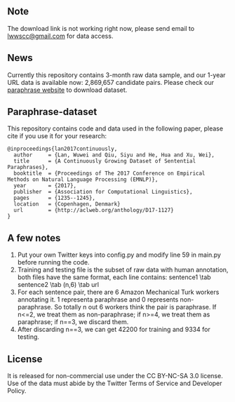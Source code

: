 ## Note
The download link is not working right now, please send email to lwwscc@gmail.com for data access.

## News
Currently this repository contains 3-month raw data sample, and our 1-year URL data is available now: 2,869,657 candidate pairs. Please check our [paraphrase website](https://languagenet.github.io/) to download dataset. 


## Paraphrase-dataset
This repository contains code and data used in the following paper, please cite if you use it for your research:

	@inproceedings{lan2017continuously,
	  author     = {Lan, Wuwei and Qiu, Siyu and He, Hua and Xu, Wei},
  	  title      = {A Continuously Growing Dataset of Sentential Paraphrases},
  	  booktitle  = {Proceedings of The 2017 Conference on Empirical Methods on Natural Language Processing (EMNLP)},
  	  year       = {2017},
	  publisher  = {Association for Computational Linguistics},
	  pages      = {1235--1245},
	  location   = {Copenhagen, Denmark}
  	  url        = {http://aclweb.org/anthology/D17-1127}
  	} 

## A few notes
1. Put your own Twitter keys into config.py and modify line 59 in main.py before running the code.
2. Training and testing file is the subset of raw data with human annotation, both files have the same format, each line contains: sentence1 \tab sentence2 \tab (n,6) \tab url
3. For each sentence pair, there are 6 Amazon Mechanical Turk workers annotating it. 1 representa paraphrase and 0 represents non-paraphrase. So totally n out 6 workers think the pair is paraphrase. If n<=2, we treat them as non-paraphrase; if n>=4, we treat them as paraphrase; if n==3, we discard them.
4. After discarding n==3, we can get 42200 for training and 9334 for testing.

## License
It is released for non-commercial use under the CC BY-NC-SA 3.0 license. Use of the data must abide by the Twitter Terms of Service and Developer Policy.
